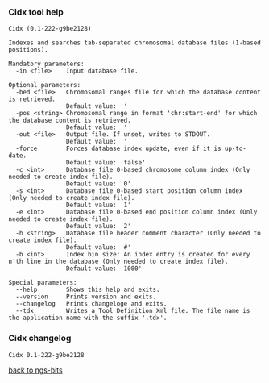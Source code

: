 ### Cidx tool help
	Cidx (0.1-222-g9be2128)
	
	Indexes and searches tab-separated chromosomal database files (1-based positions).
	
	Mandatory parameters:
	  -in <file>    Input database file.
	
	Optional parameters:
	  -bed <file>   Chromosomal ranges file for which the database content is retrieved.
	                Default value: ''
	  -pos <string> Chromosomal range in format 'chr:start-end' for which the database content is retrieved.
	                Default value: ''
	  -out <file>   Output file. If unset, writes to STDOUT.
	                Default value: ''
	  -force        Forces database index update, even if it is up-to-date.
	                Default value: 'false'
	  -c <int>      Database file 0-based chromosome column index (Only needed to create index file).
	                Default value: '0'
	  -s <int>      Database file 0-based start position column index (Only needed to create index file).
	                Default value: '1'
	  -e <int>      Database file 0-based end position column index (Only needed to create index file).
	                Default value: '2'
	  -h <string>   Database file header comment character (Only needed to create index file).
	                Default value: '#'
	  -b <int>      Index bin size: An index entry is created for every n'th line in the database (Only needed to create index file).
	                Default value: '1000'
	
	Special parameters:
	  --help        Shows this help and exits.
	  --version     Prints version and exits.
	  --changelog   Prints changeloge and exits.
	  --tdx         Writes a Tool Definition Xml file. The file name is the application name with the suffix '.tdx'.
	
### Cidx changelog
	Cidx 0.1-222-g9be2128
	
[back to ngs-bits](https://github.com/marc-sturm/ngs-bits)
